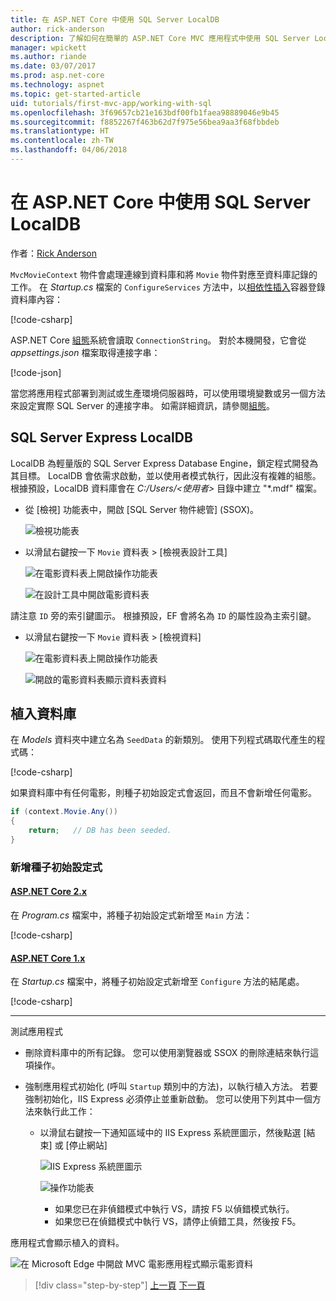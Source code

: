 ```yaml
---
title: 在 ASP.NET Core 中使用 SQL Server LocalDB
author: rick-anderson
description: 了解如何在簡單的 ASP.NET Core MVC 應用程式中使用 SQL Server LocalDB。
manager: wpickett
ms.author: riande
ms.date: 03/07/2017
ms.prod: asp.net-core
ms.technology: aspnet
ms.topic: get-started-article
uid: tutorials/first-mvc-app/working-with-sql
ms.openlocfilehash: 3f69657cb21e163bdf00fb1faea98889046e9b45
ms.sourcegitcommit: f8852267f463b62d7f975e56bea9aa3f68fbbdeb
ms.translationtype: HT
ms.contentlocale: zh-TW
ms.lasthandoff: 04/06/2018
---
```

# <a name="work-with-sql-server-localdb-in-aspnet-core"></a>在 ASP.NET Core 中使用 SQL Server LocalDB

作者：[Rick Anderson](https://twitter.com/RickAndMSFT)

`MvcMovieContext` 物件會處理連線到資料庫和將 `Movie` 物件對應至資料庫記錄的工作。 在 *Startup.cs* 檔案的 `ConfigureServices` 方法中，以[相依性插入](xref:fundamentals/dependency-injection)容器登錄資料庫內容：

[!code-csharp[](../../tutorials/first-mvc-app/start-mvc/sample/MvcMovie/Startup.cs?name=ConfigureServices&highlight=6-7)]

ASP.NET Core [組態](xref:fundamentals/configuration/index)系統會讀取 `ConnectionString`。 對於本機開發，它會從 *appsettings.json* 檔案取得連接字串：

[!code-json[](start-mvc/sample/MvcMovie/appsettings.json?highlight=2&range=8-10)]

當您將應用程式部署到測試或生產環境伺服器時，可以使用環境變數或另一個方法來設定實際 SQL Server 的連接字串。 如需詳細資訊，請參閱[組態](xref:fundamentals/configuration/index)。

## <a name="sql-server-express-localdb"></a>SQL Server Express LocalDB

LocalDB 為輕量版的 SQL Server Express Database Engine，鎖定程式開發為其目標。 LocalDB 會依需求啟動，並以使用者模式執行，因此沒有複雜的組態。 根據預設，LocalDB 資料庫會在 *C:/Users/\<使用者\>* 目錄中建立 "\*.mdf" 檔案。

* 從 [檢視] 功能表中，開啟 [SQL Server 物件總管] (SSOX)。

  ![檢視功能表](working-with-sql/_static/ssox.png)

* 以滑鼠右鍵按一下 `Movie` 資料表 > [檢視表設計工具]

  ![在電影資料表上開啟操作功能表](working-with-sql/_static/design.png)

  ![在設計工具中開啟電影資料表](working-with-sql/_static/dv.png)

請注意 `ID` 旁的索引鍵圖示。 根據預設，EF 會將名為 `ID` 的屬性設為主索引鍵。

* 以滑鼠右鍵按一下 `Movie` 資料表 > [檢視資料]

  ![在電影資料表上開啟操作功能表](working-with-sql/_static/ssox2.png)

  ![開啟的電影資料表顯示資料表資料](working-with-sql/_static/vd22.png)

## <a name="seed-the-database"></a>植入資料庫

在 *Models* 資料夾中建立名為 `SeedData` 的新類別。 使用下列程式碼取代產生的程式碼：

[!code-csharp[](start-mvc/sample/MvcMovie/Models/SeedData.cs?name=snippet_1)]

如果資料庫中有任何電影，則種子初始設定式會返回，而且不會新增任何電影。

```csharp
if (context.Movie.Any())
{
    return;   // DB has been seeded.
}
```

<a name="si"></a>
### <a name="add-the-seed-initializer"></a>新增種子初始設定式

#### <a name="aspnet-core-2xtabaspnetcore2x"></a>[ASP.NET Core 2.x](#tab/aspnetcore2x/)
在 *Program.cs* 檔案中，將種子初始設定式新增至 `Main` 方法：

[!code-csharp[](start-mvc/sample/MvcMovie/Program.cs?highlight=6,14-32)]

#### <a name="aspnet-core-1xtabaspnetcore1x"></a>[ASP.NET Core 1.x](#tab/aspnetcore1x/)
在 *Startup.cs* 檔案中，將種子初始設定式新增至 `Configure` 方法的結尾處。

[!code-csharp[](start-mvc/sample/MvcMovie/Startup.cs?highlight=9&name=snippet_seed)]

* * *
測試應用程式

* 刪除資料庫中的所有記錄。 您可以使用瀏覽器或 SSOX 的刪除連結來執行這項操作。
* 強制應用程式初始化 (呼叫 `Startup` 類別中的方法)，以執行植入方法。 若要強制初始化，IIS Express 必須停止並重新啟動。 您可以使用下列其中一個方法來執行此工作：

  * 以滑鼠右鍵按一下通知區域中的 IIS Express 系統匣圖示，然後點選 [結束] 或 [停止網站]

    ![IIS Express 系統匣圖示](working-with-sql/_static/iisExIcon.png)

    ![操作功能表](working-with-sql/_static/stopIIS.png)

    * 如果您已在非偵錯模式中執行 VS，請按 F5 以偵錯模式執行。
    * 如果您已在偵錯模式中執行 VS，請停止偵錯工具，然後按 F5。

應用程式會顯示植入的資料。

![在 Microsoft Edge 中開啟 MVC 電影應用程式顯示電影資料](working-with-sql/_static/m55.png)

> [!div class="step-by-step"]
> [上一頁](adding-model.md)
> [下一頁](controller-methods-views.md)  
